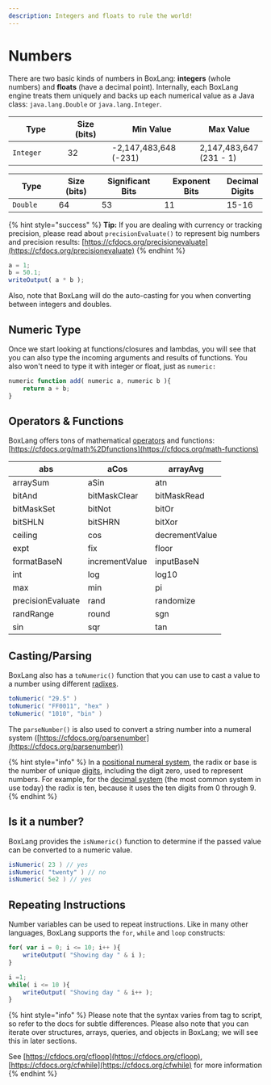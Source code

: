 ```yaml
---
description: Integers and floats to rule the world!
---
```


# Numbers

There are two basic kinds of numbers in BoxLang: **integers** (whole numbers) and **floats** (have a decimal point). Internally, each BoxLang engine treats them uniquely and backs up each numerical value as a Java class: `java.lang.Double` or `java.lang.Integer`.

<table><thead><tr><th width="149">Type</th><th width="119">Size (bits)</th><th width="207">Min Value</th><th>Max Value</th></tr></thead><tbody><tr><td><code>Integer</code></td><td>32</td><td>-2,147,483,648 (-231)</td><td>2,147,483,647 (231 - 1)</td></tr></tbody></table>

<table><thead><tr><th width="120">Type</th><th width="114">Size (bits)</th><th width="147">Significant Bits</th><th width="164">Exponent Bits</th><th>Decimal Digits</th></tr></thead><tbody><tr><td><code>Double</code></td><td>64</td><td>53</td><td>11</td><td>15-16</td></tr></tbody></table>

{% hint style="success" %}
**Tip:** If you are dealing with currency or tracking precision, please read about `precisionEvaluate()` to represent big numbers and precision results: [https://cfdocs.org/precisionevaluate](https://cfdocs.org/precisionevaluate)
{% endhint %}

```javascript
a = 1;
b = 50.1;
writeOutput( a * b );
```

Also, note that BoxLang will do the auto-casting for you when converting between integers and doubles.

## Numeric Type

Once we start looking at functions/closures and lambdas, you will see that you can also type the incoming arguments and results of functions. You also won't need to type it with integer or float, just as `numeric:`

```javascript
numeric function add( numeric a, numeric b ){
    return a + b;
}
```

## Operators & Functions

BoxLang offers tons of mathematical [operators](operators.md#arithmetic-operators) and functions: [https://cfdocs.org/math%2Dfunctions](https://cfdocs.org/math-functions)

| abs               | aCos           | arrayAvg       |
| ----------------- | -------------- | -------------- |
| arraySum          | aSin           | atn            |
| bitAnd            | bitMaskClear   | bitMaskRead    |
| bitMaskSet        | bitNot         | bitOr          |
| bitSHLN           | bitSHRN        | bitXor         |
| ceiling           | cos            | decrementValue |
| expt              | fix            | floor          |
| formatBaseN       | incrementValue | inputBaseN     |
| int               | log            | log10          |
| max               | min            | pi             |
| precisionEvaluate | rand           | randomize      |
| randRange         | round          | sgn            |
| sin               | sqr            | tan            |

## Casting/Parsing

BoxLang also has a `toNumeric()` function that you can use to cast a value to a number using different [radixes](https://en.wikipedia.org/wiki/Radix).

```java
toNumeric( "29.5" )
toNumeric( "FF0011", "hex" )
toNumeric( "1010", "bin" )
```

The `parseNumber()` is also used to convert a string number into a numeral system ([https://cfdocs.org/parsenumber](https://cfdocs.org/parsenumber))

{% hint style="info" %}
In a [positional numeral system](https://en.wikipedia.org/wiki/Positional\_numeral\_system), the radix or base is the number of unique [digits](https://en.wikipedia.org/wiki/Numerical\_digit), including the digit zero, used to represent numbers. For example, for the [decimal system](https://en.wikipedia.org/wiki/Decimal) (the most common system in use today) the radix is ten, because it uses the ten digits from 0 through 9.
{% endhint %}

## Is it a number?

BoxLang provides the `isNumeric()` function to determine if the passed value can be converted to a numeric value.

```java
isNumeric( 23 ) // yes
isNumeric( "twenty" ) // no
isNumeric( 5e2 ) // yes
```

## Repeating Instructions

Number variables can be used to repeat instructions. Like in many other languages, BoxLang supports the `for`, `while` and `loop` constructs:

```javascript
for( var i = 0; i <= 10; i++ ){
    writeOutput( "Showing day " & i );
}

i =1;
while( i <= 10 ){
    writeOutput( "Showing day " & i++ );
}
```

{% hint style="info" %}
Please note that the syntax varies from tag to script, so refer to the docs for subtle differences. Please also note that you can iterate over structures, arrays, queries, and objects in BoxLang; we will see this in later sections.

See [https://cfdocs.org/cfloop](https://cfdocs.org/cfloop), [https://cfdocs.org/cfwhile](https://cfdocs.org/cfwhile) for more information
{% endhint %}
